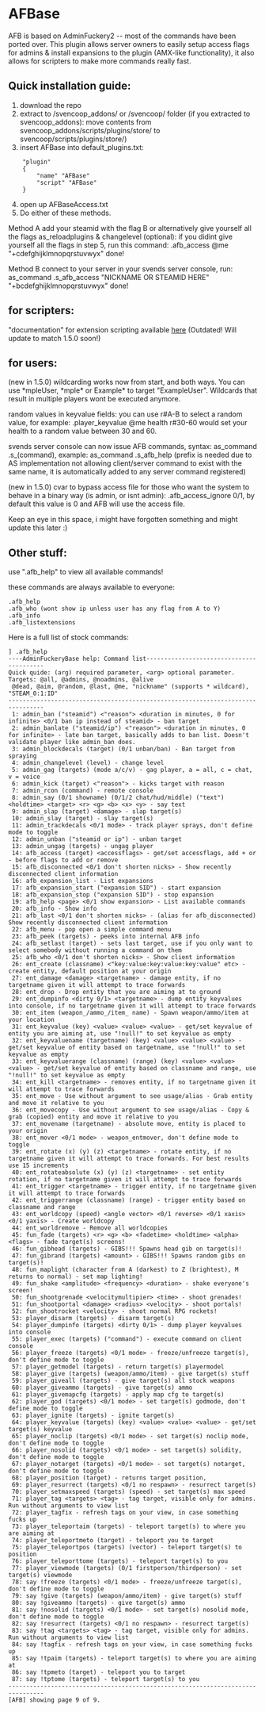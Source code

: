 # AFBase
AFB is based on AdminFuckery2 -- most of the commands have been ported over.
This plugin allows server owners to easily setup access flags for admins & install expansions to the plugin (AMX-like functionality), it also allows for scripters to make more commands really fast.

## Quick installation guide:
1. download the repo
2. extract to /svencoop_addons/ or /svencoop/ folder
(if you extracted to svencoop_addons): move contents from svencoop_addons/scripts/plugins/store/ to svencoop/scripts/plugins/store/)
3. insert AFBase into default_plugins.txt:
```
    "plugin"
    {
        "name" "AFBase"
        "script" "AFBase"
    }  
```
4. open up AFBaseAccess.txt
5. Do either of these methods.

Method A
 add your steamid with  the flag B or alternatively give yourself all the flags
 as_reloadplugins & changelevel
 (optional): if you didint give yourself all the flags in step 5, run this command: .afb_access @me "+cdefghijklmnopqrstuvwyx"
 done!

Method B
 connect to your server
 in your svends server console, run: as_command .s_afb_access "NICKNAME OR STEAMID HERE" "+bcdefghijklmnopqrstuvwyx"
 done!

## for scripters:
"documentation" for extension scripting available [here](https://zode.github.io/AFBase/) (Outdated! Will update to match 1.5.0 soon!)

## for users:
(new in 1.5.0) wildcarding works now from start, and both ways. You can use \*mpleUser, \*mple\* or Example\* to target "ExampleUser". Wildcards that result in multiple players wont be executed anymore.

random values in keyvalue fields: you can use r#A-B to select a random value, for example: .player_keyvalue @me health r#30-60 would set your health to a random value between 30 and 60.

svends server console can now issue AFB commands, syntax: as_command .s_(command), example: as_command .s_afb_help (prefix is needed due to AS implementation not allowing client/server command to exist with the same name, it is automatically added to any server command registered)

(new in 1.5.0) cvar to bypass access file for those who want the system to behave in a binary way (is admin, or isnt admin): .afb_access_ignore 0/1, by default this value is 0 and AFB will use the access file.

Keep an eye in this space, i might have forgotten something and might update this later :)

## Other stuff:
use ".afb_help" to view all available commands!

these commands are always available to everyone:
```
.afb_help
.afb_who (wont show ip unless user has any flag from A to Y)
.afb_info
.afb_listextensions
```

Here is a full list of stock commands:
```
] .afb_help
----AdminFuckeryBase help: Command list-----------------------------------------
Quick quide: (arg) required parameter, <arg> optional parameter. Targets: @all, @admins, @noadmins, @alive
 @dead, @aim, @random, @last, @me, "nickname" (supports * wildcard), "STEAM_0:1:ID"
--------------------------------------------------------------------------------
 1: admin_ban ("steamid") <"reason"> <duration in minutes, 0 for infinite> <0/1 ban ip instead of steamid> - ban target
 2: admin_banlate ("steamid/ip") <"reason"> <duration in minutes, 0 for infinite> - late ban target, basically adds to ban list. Doesn't validate player like admin_ban does.
 3: admin_blockdecals (target) (0/1 unban/ban) - Ban target from spraying
 4: admin_changelevel (level) - change level
 5: admin_gag (targets) (mode a/c/v) - gag player, a = all, c = chat, v = voice
 6: admin_kick (target) <"reason"> - kicks target with reason
 7: admin_rcon (command) - remote console
 8: admin_say (0/1 showname) (0/1/2 chat/hud/middle) ("text") <holdtime> <target> <r> <g> <b> <x> <y> - say text
 9: admin_slap (target) <damage> - slap target(s)
 10: admin_slay (target) - slay target(s)
 11: admin_trackdecals <0/1 mode> - track player sprays, don't define mode to toggle
 12: admin_unban ("steamid or ip") - unban target
 13: admin_ungag (targets) - ungag player
 14: afb_access (target) <accessflags> - get/set accessflags, add + or - before flags to add or remove
 15: afb_disconnected <0/1 don't shorten nicks> - Show recently disconnected client information
 16: afb_expansion_list - List expansions
 17: afb_expansion_start ("expansion SID") - start expansion
 18: afb_expansion_stop ("expansion SID") - stop expansion
 19: afb_help <page> <0/1 show expansion> - List available commands
 20: afb_info - Show info
 21: afb_last <0/1 don't shorten nicks> - (alias for afb_disconnected) Show recently disconnected client information
 22: afb_menu - pop open a simple command menu
 23: afb_peek (targets) - peeks into internal AFB info
 24: afb_setlast (target) - sets last target, use if you only want to select somebody without running a command on them
 25: afb_who <0/1 don't shorten nicks> - Show client information
 26: ent_create (classname) <"key:value:key:value:key:value" etc> - create entity, default position at your origin
 27: ent_damage <damage> <targetname> - damage entity, if no targetname given it will attempt to trace forwards
 28: ent_drop - Drop entity that you are aiming at to ground
 29: ent_dumpinfo <dirty 0/1> <targetname> - dump entity keyvalues into console, if no targetname given it will attempt to trace forwards
 30: ent_item (weapon_/ammo_/item_ name) - Spawn weapon/ammo/item at your location
 31: ent_keyvalue (key) <value> <value> <value> - get/set keyvalue of entity you are aiming at, use "!null!" to set keyvalue as empty
 32: ent_keyvaluename (targetname) (key) <value> <value> <value> - get/set keyvalue of entity based on targetname, use "!null!" to set keyvalue as empty
 33: ent_keyvaluerange (classname) (range) (key) <value> <value><value> - get/set keyvalue of entity based on classname and range, use "!null!" to set keyvalue as empty
 34: ent_kill <targetname> - removes entity, if no targetname given it will attempt to trace forwards
 35: ent_move - Use without argument to see usage/alias - Grab entity and move it relative to you
 36: ent_movecopy - Use without argument to see usage/alias - Copy & grab (copied) entity and move it relative to you
 37: ent_movename (targetname) - absolute move, entity is placed to your origin
 38: ent_mover <0/1 mode> - weapon_entmover, don't define mode to toggle
 39: ent_rotate (x) (y) (z) <targetname> - rotate entity, if no targetname given it will attempt to trace forwards. For best results use 15 increments
 40: ent_rotateabsolute (x) (y) (z) <targetname> - set entity rotation, if no targetname given it will attempt to trace forwards
 41: ent_trigger <targetname> - trigger entity, if no targetname given it will attempt to trace forwards
 42: ent_triggerrange (classname) (range) - trigger entity based on classname and range
 43: ent_worldcopy (speed) <angle vector> <0/1 reverse> <0/1 xaxis> <0/1 yaxis> - Create worldcopy
 44: ent_worldremove - Remove all worldcopies
 45: fun_fade (targets) <r> <g> <b> <fadetime> <holdtime> <alpha> <flags> - fade target(s) screens!
 46: fun_gibhead (targets) - GIBS!!! Spawns head gib on target(s)!
 47: fun_gibrand (targets) <amount> - GIBS!!! Spawns random gibs on target(s)!
 48: fun_maplight (character from A (darkest) to Z (brightest), M returns to normal) - set map lighting!
 49: fun_shake <amplitude> <frequency> <duration> - shake everyone's screen!
 50: fun_shootgrenade <velocitymultipier> <time> - shoot grenades!
 51: fun_shootportal <damage> <radius> <velocity> - shoot portals!
 52: fun_shootrocket <velocity> - shoot normal RPG rockets!
 53: player_disarm (targets) - disarm target(s)
 54: player_dumpinfo (targets) <dirty 0/1> - dump player keyvalues into console
 55: player_exec (targets) ("command") - execute command on client console
 56: player_freeze (targets) <0/1 mode> - freeze/unfreeze target(s), don't define mode to toggle
 57: player_getmodel (targets) - return target(s) playermodel
 58: player_give (targets) (weapon/ammo/item) - give target(s) stuff
 59: player_giveall (targets) - give target(s) all stock weapons
 60: player_giveammo (targets) - give target(s) ammo
 61: player_givemapcfg (targets) - apply map cfg to target(s)
 62: player_god (targets) <0/1 mode> - set target(s) godmode, don't define mode to toggle
 63: player_ignite (targets) - ignite target(s)
 64: player_keyvalue (targets) (key) <value> <value> <value> - get/set target(s) keyvalue
 65: player_noclip (targets) <0/1 mode> - set target(s) noclip mode, don't define mode to toggle
 66: player_nosolid (targets) <0/1 mode> - set target(s) solidity, don't define mode to toggle
 67: player_notarget (targets) <0/1 mode> - set target(s) notarget, don't define mode to toggle
 68: player_position (target) - returns target position,
 69: player_resurrect (targets) <0/1 no respawn> - resurrect target(s)
 70: player_setmaxspeed (targets) (speed) - set target(s) max speed
 71: player_tag <targets> <tag> - tag target, visible only for admins. Run without arguments to view list
 72: player_tagfix - refresh tags on your view, in case something fucks up
 73: player_teleportaim (targets) - teleport target(s) to where you are aiming at
 74: player_teleportmeto (target) - teleport you to target
 75: player_teleportpos (targets) (vector) - teleport target(s) to position
 76: player_teleporttome (targets) - teleport target(s) to you
 77: player_viewmode (targets) (0/1 firstperson/thirdperson) - set target(s) viewmode
 78: say !freeze (targets) <0/1 mode> - freeze/unfreeze target(s), don't define mode to toggle
 79: say !give (targets) (weapon/ammo/item) - give target(s) stuff
 80: say !giveammo (targets) - give target(s) ammo
 81: say !nosolid (targets) <0/1 mode> - set target(s) nosolid mode, don't define mode to toggle
 82: say !resurrect (targets) <0/1 no respawn> - resurrect target(s)
 83: say !tag <targets> <tag> - tag target, visible only for admins. Run without arguments to view list
 84: say !tagfix - refresh tags on your view, in case something fucks up
 85: say !tpaim (targets) - teleport target(s) to where you are aiming at
 86: say !tpmeto (target) - teleport you to target
 87: say !tptome (targets) - teleport target(s) to you
--------------------------------------------------------------------------------
[AFB] showing page 9 of 9.
```